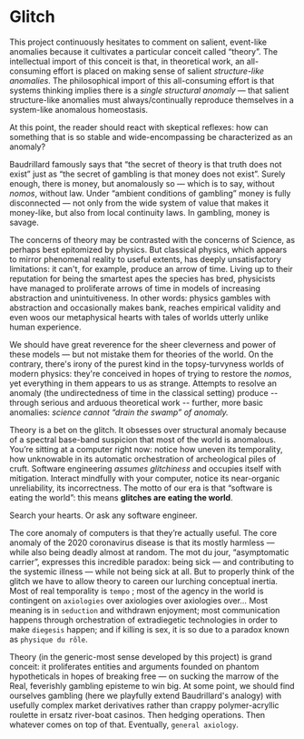 # Glitch

This project continuously hesitates to comment on salient, event-like anomalies because it cultivates a particular conceit called “theory”. The intellectual import of this conceit is that, in theoretical work, an all-consuming effort is placed on making sense of salient *structure-like anomalies*. The philosophical import of this all-consuming effort is that systems thinking implies there is a *single structural anomaly* — that salient structure-like anomalies must always/continually reproduce themselves in a system-like anomalous homeostasis.

At this point, the reader should react with skeptical reflexes: how can something that is so stable and wide-encompassing be characterized as an anomaly?

Baudrillard famously says that “the secret of theory is that truth does not exist” just as “the secret of gambling is that money does not exist”. Surely enough, there is money, but anomalously so — which is to say, without *nomos*, without law. Under “ambient conditions of gambling” money is fully disconnected — not only from the wide system of value that makes it money-like, but also from local continuity laws. In gambling, money is savage.

The concerns of theory may be contrasted with the concerns of Science, as perhaps best epitomized by physics. But classical physics, which appears to mirror phenomenal reality to useful extents, has deeply unsatisfactory limitations: it can't, for example, produce an arrow of time. Living up to their reputation for being the smartest apes the species has bred, physicists have managed to proliferate arrows of time in models of increasing abstraction and unintuitiveness. In other words: physics gambles with abstraction and occasionally makes bank, reaches empirical validity and even woos our metaphysical hearts with tales of worlds utterly unlike human experience. 

We should have great reverence for the sheer cleverness and power of these models — but not mistake them for theories of the world. On the contrary, there's irony of the purest kind in the topsy-turvyness worlds of modern physics: they're conceived in hopes of  trying to restore the *nomos*, yet everything in them appears to us as strange. Attempts to resolve an anomaly (the undirectedness of time in the classical setting) produce -- through serious and arduous theoretical work -- further, more basic anomalies: *science cannot “drain the swamp” of anomaly.*

Theory is a bet on the glitch. It obsesses over structural anomaly because of a spectral base-band suspicion that most of the world is anomalous.  You’re sitting at a computer right now: notice how uneven its temporality, how unknowable in its automatic orchestration of archeological piles of cruft. Software engineering *assumes glitchiness* and occupies itself with mitigation. Interact mindfully with your computer, notice its near-organic unreliability, its incorrectness. The motto of our era is that “software is eating the world”: this means **glitches are eating the world**. 

Search your hearts. Or ask any software engineer.

The core anomaly of computers is that they’re actually useful. The core anomaly of the 2020 coronavirus disease is that its mostly harmless — while also being deadly almost at random. The mot du jour, “asymptomatic carrier”, expresses this incredible paradox: being sick — and contributing to the systemic illness — while not being sick at all. But to properly think of the glitch we have to allow theory to careen our lurching conceptual inertia. Most of real temporality is  `tempo` ; most of the agency in the world is contingent on `axiologies` over axiologies over axiologies over… Most meaning is in `seduction` and withdrawn enjoyment; most communication happens through orchestration of extradiegetic technologies in order to make `diegesis` happen; and if killing is sex, it is so due to a paradox known as `physique du rôle`.

Theory (in the generic-most sense developed by this project) is grand conceit: it proliferates entities and arguments founded on phantom hypotheticals in hopes of breaking free — on sucking the marrow of the Real, feverishly gambling episteme to win big. At some point, we should find ourselves gambling (here we playfully extend Baudrillard's analogy) with usefully complex market derivatives rather than crappy polymer-acryllic roulette in ersatz river-boat casinos. Then hedging operations. Then whatever comes on top of that. Eventually, `general axiology`.
